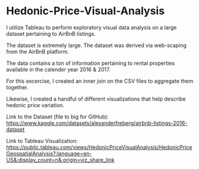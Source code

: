 # Hedonic-Price-Visual-Analysis
I utilize Tableau to perform exploratory visual data analysis on a large dataset pertaining to AirBnB listings.

The dataset is extremely large. The dataset was derived via web-scaping from the AirBnB platform.

The data contains a ton of information pertaining to rental properties available in the calender year 2016 & 2017.

For this excercise, I created an inner join on the CSV files to aggregate them together.

Likewise, I created a handful of different visualizations that help describe hedonic price variation. 

Link to the Dataset (file to big for GitHub): 
https://www.kaggle.com/datasets/alexanderfreberg/airbnb-listings-2016-dataset

Link to Tableau Visualization: 
https://public.tableau.com/views/HedonicPriceVisualAnalysis/HedonicPriceGeospatialAnalysis?:language=en-US&:display_count=n&:origin=viz_share_link
